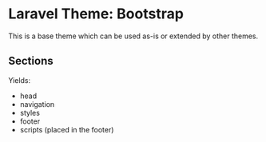 # Laravel Theme: Bootstrap

This is a base theme which can be used as-is or extended by other themes.

## Sections

Yields:
 - head
 - navigation
 - styles
 - footer
 - scripts (placed in the footer)
